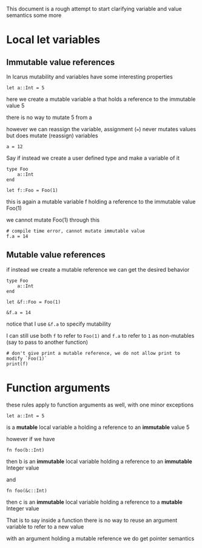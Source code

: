 This document is a rough attempt to start clarifying variable and value semantics some more

Local let variables
===================

Immutable value references
---------------------------

In Icarus mutability and variables have some interesting properties

    let a::Int = 5

here we create a mutable variable a that holds a reference to the immutable value 5

there is no way to mutate 5 from a

however we can reassign the variable, assignment (`=`) never mutates values but does mutate (reassign) variables

    a = 12


Say if instead we create a user defined type and make a variable of it

    type Foo
        a::Int
    end

    let f::Foo = Foo(1)

this is again a mutable variable f holding a reference to the immutable value Foo(1)

we cannot mutate Foo(1) through this

    # compile time error, cannot mutate immutable value
    f.a = 14


Mutable value references
---------------------------

if instead we create a mutable reference we can get the desired behavior

    type Foo
        a::Int
    end

    let &f::Foo = Foo(1)

    &f.a = 14

notice that I use `&f.a` to specify mutability

I can still use both `f` to refer to `Foo(1)` and `f.a` to refer to `1` as non-mutables (say to pass to another function)

    # don't give print a mutable reference, we do not allow print to modify `Foo(1)`
    print(f)


Function arguments
==================

these rules apply to function arguments as well, with one minor exceptions

    let a::Int = 5

is a **mutable** local variable a holding a reference to an **immutable** value 5

however if we have

    fn foo(b::Int)

then b is an **immutable** local variable holding a reference to an **immutable** Integer value

and

    fn foo(&c::Int)

then c is an **immutable** local variable holding a reference to a **mutable** Integer value


That is to say inside a function there is no way to reuse an argument variable to refer to a new value

with an argument holding a mutable reference we do get pointer semantics

